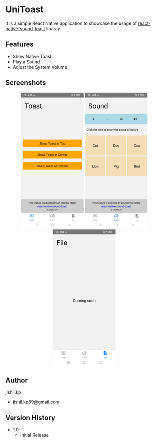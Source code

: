 # UniToast

It is a simple React Native application to showcase the usage of [react-native-sound-toast](https://www.npmjs.com/package/react-native-sound-toast) libaray.

## Features

* Show Native Toast
* Play a Sound
* Adjust the System Volume

## Screenshots
<div align="center">
   <img src="/screenshots/toast.jpeg" width="200px"</img>
   <span/>
   <img src="/screenshots/sound.jpeg" width="200px"</img>
   <span/>
   <img src="/screenshots/file.jpeg" width="200px"</img>
</div>

## Author

jishil.kp
* jishil.kp89@gmail.com

## Version History

* 1.0
    * Initial Release
